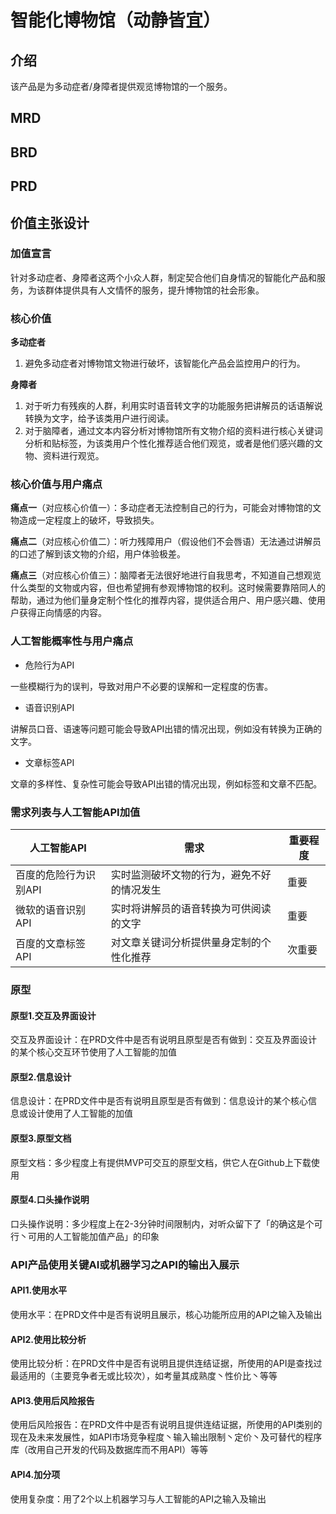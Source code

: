 # 智能化博物馆（动静皆宜）
## 介绍
该产品是为多动症者/身障者提供观览博物馆的一个服务。
## MRD
## BRD
## PRD
## 价值主张设计
### 加值宣言
针对多动症者、身障者这两个小众人群，制定契合他们自身情况的智能化产品和服务，为该群体提供具有人文情怀的服务，提升博物馆的社会形象。

### 核心价值

**多动症者** 
1. 避免多动症者对博物馆文物进行破坏，该智能化产品会监控用户的行为。

**身障者** 
1. 对于听力有残疾的人群，利用实时语音转文字的功能服务把讲解员的话语解说转换为文字，给予该类用户进行阅读。
2. 对于脑障者，通过文本内容分析对博物馆所有文物介绍的资料进行核心关键词分析和贴标签，为该类用户个性化推荐适合他们观览，或者是他们感兴趣的文物、资料进行观览。

### 核心价值与用户痛点

**痛点一**（对应核心价值一）：多动症者无法控制自己的行为，可能会对博物馆的文物造成一定程度上的破坏，导致损失。

**痛点二**（对应核心价值二）：听力残障用户（假设他们不会唇语）无法通过讲解员的口述了解到该文物的介绍，用户体验极差。

**痛点三**（对应核心价值三）：脑障者无法很好地进行自我思考，不知道自己想观览什么类型的文物或内容，但也希望拥有参观博物馆的权利。这时候需要靠陪同人的帮助，通过为他们量身定制个性化的推荐内容，提供适合用户、用户感兴趣、使用户获得正向情感的内容。

### 人工智能概率性与用户痛点
- 危险行为API

一些模糊行为的误判，导致对用户不必要的误解和一定程度的伤害。

- 语音识别API

讲解员口音、语速等问题可能会导致API出错的情况出现，例如没有转换为正确的文字。

- 文章标签API

文章的多样性、复杂性可能会导致API出错的情况出现，例如标签和文章不匹配。

### 需求列表与人工智能API加值
| 人工智能API | 需求 | 重要程度 |
| -- | -- | -- |
| 百度的危险行为识别API | 实时监测破坏文物的行为，避免不好的情况发生 | 重要 |
| 微软的语音识别API | 实时将讲解员的语音转换为可供阅读的文字 | 重要 |
| 百度的文章标签API | 对文章关键词分析提供量身定制的个性化推荐 | 次重要 |

### 原型
#### 原型1.交互及界面设计
交互及界面设计：在PRD文件中是否有说明且原型是否有做到：交互及界面设计的某个核心交互环节使用了人工智能的加值

#### 原型2.信息设计
信息设计：在PRD文件中是否有说明且原型是否有做到：信息设计的某个核心信息或设计使用了人工智能的加值

#### 原型3.原型文档
原型文档：多少程度上有提供MVP可交互的原型文档，供它人在Github上下载使用

#### 原型4.口头操作说明
口头操作说明：多少程度上在2-3分钟时间限制内，对听众留下了「的确这是个可行丶可用的人工智能加值产品」的印象

### API产品使用关键AI或机器学习之API的输出入展示
#### API1.使用水平
使用水平：在PRD文件中是否有说明且展示，核心功能所应用的API之输入及输出

#### API2.使用比较分析
使用比较分析：在PRD文件中是否有说明且提供连结证据，所使用的API是查找过最适用的（主要竞争者无或比较次），如考量其成熟度丶性价比丶等等

#### API3.使用后风险报告
使用后风险报告：在PRD文件中是否有说明且提供连结证据，所使用的API类别的现在及未来发展性，如API市场竞争程度丶输入输出限制丶定价丶及可替代的程序库（改用自己开发的代码及数据库而不用API）等等

#### API4.加分项
使用复杂度：用了2个以上机器学习与人工智能的API之输入及输出
